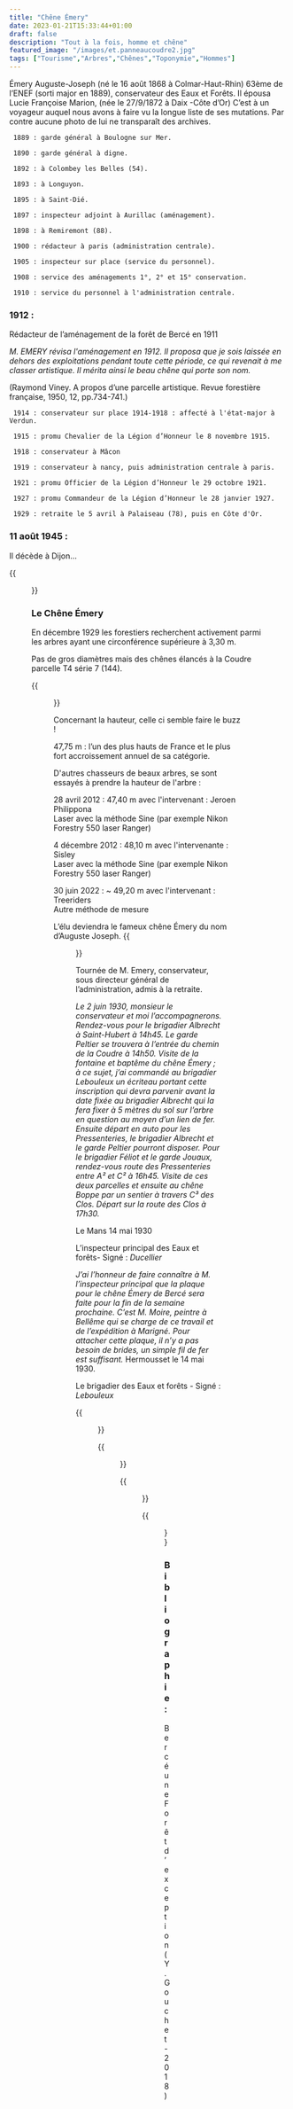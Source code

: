 ```yaml
---
title: "Chêne Émery"
date: 2023-01-21T15:33:44+01:00
draft: false
description: "Tout à la fois, homme et chêne"
featured_image: "/images/et.panneaucoudre2.jpg"
tags: ["Tourisme","Arbres","Chênes","Toponymie","Hommes"]
---
```


Émery Auguste-Joseph (né le 16 août 1868 à Colmar-Haut-Rhin) 
63ème de l’ENEF (sorti major en 1889), conservateur des Eaux et Forêts. 
Il  épousa Lucie Françoise Marion, (née le 27/9/1872 à Daix -Côte d’Or)
C’est à un voyageur auquel nous avons à faire vu la longue liste de ses mutations.
Par contre aucune photo de lui ne transparaît des archives.

     1889 : garde général à Boulogne sur Mer. 
     
     1890 : garde général à digne.
     
     1892 : à Colombey les Belles (54).
     
     1893 : à Longuyon. 
     
     1895 : à Saint-Dié. 
     
     1897 : inspecteur adjoint à Aurillac (aménagement). 
     
     1898 : à Remiremont (88). 
     
     1900 : rédacteur à paris (administration centrale).
     
     1905 : inspecteur sur place (service du personnel). 
     
     1908 : service des aménagements 1°, 2° et 15° conservation. 
     
     1910 : service du personnel à l'administration centrale.
     
### 1912 : 

Rédacteur de l’aménagement de la forêt de Bercé en 1911

*M. EMERY révisa l'aménagement en 1912. Il proposa que je sois 
laissée en dehors des exploitations pendant toute cette période, 
ce qui revenait à me classer artistique. Il mérita ainsi le beau 
chêne qui porte son nom.*

(Raymond Viney. A propos d’une parcelle artistique. 
Revue forestière française, 1950, 12, pp.734-741.)

     1914 : conservateur sur place 1914-1918 : affecté à l'état-major à Verdun.
     
     1915 : promu Chevalier de la Légion d’Honneur le 8 novembre 1915.
     
     1918 : conservateur à Mâcon 
     
     1919 : conservateur à nancy, puis administration centrale à paris.
     
     1921 : promu Officier de la Légion d’Honneur le 29 octobre 1921.
     
     1927 : promu Commandeur de la Légion d’Honneur le 28 janvier 1927.
     
     1929 : retraite le 5 avril à Palaiseau (78), puis en Côte d'Or.
     
     
### 11 août 1945 : 

Il  décède à Dijon…


{{<figure src="/images/articles/cochardemery.jpg"  title="Fève de la Boulangerie Cochard">}}

### Le Chêne Émery 

En décembre 1929 les forestiers recherchent activement 
  parmi les arbres ayant une circonférence supérieure à 3,30 m.
  
Pas de gros diamètres mais des chênes élancés à la Coudre parcelle T4 série 7 (144).
  
{{<figure src="/images/articles/dimensionsemery.jpg"  title="Ses dimensions">}}
  
Concernant la hauteur, celle ci semble faire le buzz !
  
47,75 m : l’un des plus hauts de France et le plus fort accroissement annuel de sa catégorie. 
  
D'autres chasseurs de beaux arbres, se sont essayés à prendre la hauteur de l'arbre :
  
28 avril 2012 : 47,40 m	avec l'intervenant : Jeroen Philippona	
  Laser avec la méthode Sine (par exemple Nikon Forestry 550 laser Ranger)
  
4 décembre 2012 : 48,10 m avec l'intervenante : Sisley	
  Laser avec la méthode Sine (par exemple Nikon Forestry 550 laser Ranger)
  
30 juin 2022 : ~ 49,20 m	 avec l'intervenant : Treeriders	
  Autre méthode de mesure 
    
L’élu deviendra le fameux chêne Émery du nom d’Auguste Joseph. 
{{<figure src="/images/articles/195506chenemery.jpg"  title="Le chêne en 1955">}}

Tournée de M. Emery, conservateur, sous directeur général de l’administration, admis à la retraite.

*Le 2 juin 1930, monsieur le conservateur et moi l’accompagnerons. 
Rendez-vous pour le brigadier Albrecht à Saint-Hubert à 14h45. 
Le garde Peltier se trouvera à l’entrée du chemin de la Coudre à 14h50. 
Visite de la fontaine et baptême du chêne Émery ; à ce sujet, 
j’ai commandé au brigadier Lebouleux un écriteau portant cette 
inscription qui devra parvenir avant la date fixée au brigadier 
Albrecht qui la fera fixer à 5 mètres du sol sur l’arbre en question 
au moyen d’un lien de fer. Ensuite départ en auto pour les Pressenteries, 
le brigadier Albrecht et le garde Peltier pourront disposer.
Pour le brigadier Féliot et le garde Jouaux, rendez-vous route des 
Pressenteries entre A² et C² à 16h45. Visite de ces deux parcelles 
et ensuite au chêne Boppe par un sentier à travers C³ des Clos. 
Départ sur la route des Clos à 17h30.* 

Le Mans 14 mai 1930
  
L’inspecteur principal des Eaux et forêts- Signé : *Ducellier*     
  
*J’ai l’honneur de faire connaître à M. l’inspecteur principal que
la plaque pour le chêne Émery de Bercé sera faite pour la fin de 
la semaine prochaine. C’est M. Moire, peintre à Bellême qui se 
charge de ce travail et de l’expédition à Marigné. Pour attacher 
cette plaque, il n’y a pas besoin de brides, un simple fil de fer
est suffisant.*  Hermousset le 14 mai 1930.
  
Le brigadier des Eaux et forêts - Signé : *Lebouleux*

{{<figure src="/images/articles/panneaucoudre1.jpg"  title="Panneau du chêne">}}
  
{{<figure src="/images/articles/20141202p144.jpg"  title="Le chêne Émery">}}
  
{{<figure src="/images/articles/emerygouchet.jpg"  title="En toute majesté">}}
  
{{<figure src="/images/articles/emeryjeroen.jpg"  title="Au fil des saisons">}}

### Bibliographie :
     
Bercé une Forêt d’exception  (Y. Gouchet - 2018)     
